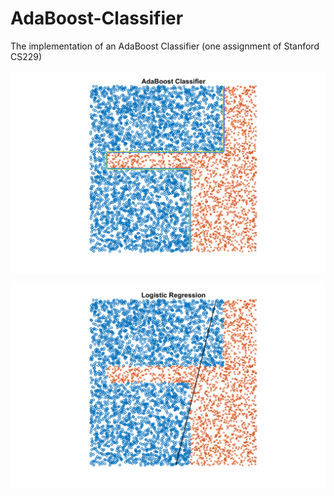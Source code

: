 # AdaBoost-Classifier
The implementation of an AdaBoost Classifier (one assignment of Stanford CS229)

![alt](https://github.com/hsihsun/AdaBoost-Classifier/blob/master/Result/AdaBoost_Classifier.png)

![alt](https://github.com/hsihsun/AdaBoost-Classifier/blob/master/Result/Logistic_Regression.png)

